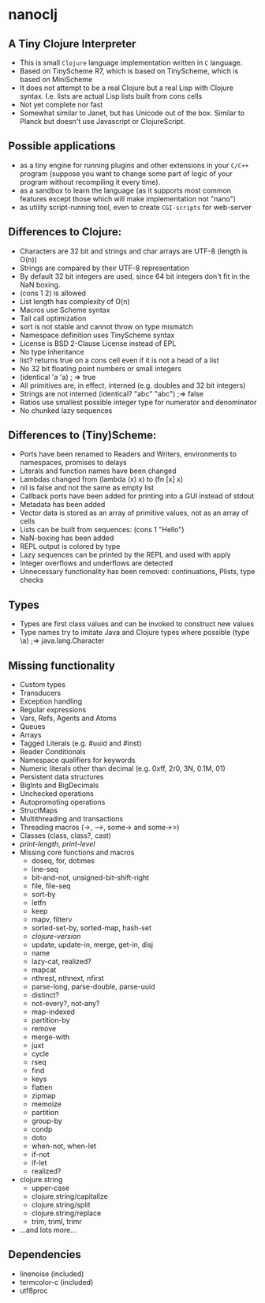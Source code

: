 # nanoclj

## A Tiny Clojure Interpreter

- This is small `Clojure` language implementation written in `C` language.
- Based on TinyScheme R7, which is based on TinyScheme, which is based on MiniScheme
- It does not attempt to be a real Clojure but a real Lisp with Clojure syntax. I.e. lists are actual Lisp lists built from cons cells
- Not yet complete nor fast
- Somewhat similar to Janet, but has Unicode out of the box. Similar to Planck but doesn't use Javascript or ClojureScript.

## Possible applications

- as a tiny engine for running plugins and other extensions in your `C/C++` program (suppose you want to change some part of logic of your program without recompiling it every time).
- as a sandbox to learn the language (as it supports most common features except those which will make implementation not "nano")
- as utility script-running tool, even to create `CGI-scripts` for web-server

## Differences to Clojure:

- Characters are 32 bit and strings and char arrays are UTF-8 (length is O(n))
- Strings are compared by their UTF-8 representation
- By default 32 bit integers are used, since 64 bit integers don't fit in the NaN boxing.
- (cons 1 2) is allowed
- List length has complexity of O(n)
- Macros use Scheme syntax
- Tail call optimization
- sort is not stable and cannot throw on type mismatch
- Namespace definition uses TinyScheme syntax
- License is BSD 2-Clause License instead of EPL
- No type inheritance
- list? returns true on a cons cell even if it is not a head of a list
- No 32 bit floating point numbers or small integers
- (identical 'a 'a) ; => true
- All primitives are, in effect, interned (e.g. doubles and 32 bit integers)
- Strings are not interned (identical? "abc" "abc") ;=> false
- Ratios use smallest possible integer type for numerator and denominator
- No chunked lazy sequences

## Differences to (Tiny)Scheme:

- Ports have been renamed to Readers and Writers, environments to namespaces, promises to delays
- Literals and function names have been changed
- Lambdas changed from (lambda (x) x) to (fn [x] x)
- nil is false and not the same as empty list
- Callback ports have been added for printing into a GUI instead of stdout
- Metadata has been added
- Vector data is stored as an array of primitive values, not as an array of cells
- Lists can be built from sequences: (cons 1 "Hello")
- NaN-boxing has been added
- REPL output is colored by type
- Lazy sequences can be printed by the REPL and used with apply
- Integer overflows and underflows are detected
- Unnecessary functionality has been removed: continuations, Plists, type checks

## Types

- Types are first class values and can be invoked to construct new values
- Type names try to imitate Java and Clojure types where possible (type \a) ;=> java.lang.Character

## Missing functionality

- Custom types
- Transducers
- Exception handling
- Regular expressions
- Vars, Refs, Agents and Atoms
- Queues
- Arrays
- Tagged Literals (e.g. #uuid and #inst)
- Reader Conditionals
- Namespace qualifiers for keywords
- Numeric literals other than decimal (e.g. 0xff, 2r0, 3N, 0.1M, 01)
- Persistent data structures
- BigInts and BigDecimals
- Unchecked operations
- Autopromoting operations
- StructMaps
- Multithreading and transactions
- Threading macros (->, -->, some-> and some->>)
- Classes (class, class?, cast)
- *print-length*, *print-level*
- Missing core functions and macros
  - doseq, for, dotimes
  - line-seq
  - bit-and-not, unsigned-bit-shift-right
  - file, file-seq
  - sort-by
  - letfn
  - keep
  - mapv, filterv
  - sorted-set-by, sorted-map, hash-set
  - *clojure-version*
  - update, update-in, merge, get-in, disj
  - name
  - lazy-cat, realized?
  - mapcat
  - nthrest, nthnext, nfirst
  - parse-long, parse-double, parse-uuid
  - distinct?
  - not-every?, not-any?
  - map-indexed
  - partition-by
  - remove
  - merge-with
  - juxt
  - cycle
  - rseq
  - find
  - keys
  - flatten
  - zipmap
  - memoize
  - partition
  - group-by
  - condp
  - doto
  - when-not, when-let
  - if-not
  - if-let
  - realized?
- clojure.string
  - upper-case
  - clojure.string/capitalize
  - clojure.string/split
  - clojure.string/replace
  - trim, triml, trimr
- ...and lots more...

## Dependencies

- linenoise (included)
- termcolor-c (included)
- utf8proc
